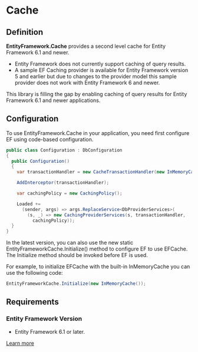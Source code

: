 # Cache

## Definition

**EntityFramework.Cache** provides a second level cache for Entity Framework 6.1 and newer. 

 - Entity Framework does not currently support caching of query results. 
 - A sample EF Caching provider is available for Entity Framework version 5 and earlier but due to changes to the provider model this sample provider does not work with Entity Framework 6 and newer. 

This library is filling the gap by enabling caching of query results for Entity Framework 6.1 and newer applications.

## Configuration

To use EntityFramework.Cache in your application, you need first configure EF using code-based configuration. 


```csharp
public class Configuration : DbConfiguration
{
  public Configuration()
  {
    var transactionHandler = new CacheTransactionHandler(new InMemoryCache());

    AddInterceptor(transactionHandler);

    var cachingPolicy = new CachingPolicy();

    Loaded +=
      (sender, args) => args.ReplaceService<DbProviderServices>(
        (s, _) => new CachingProviderServices(s, transactionHandler, 
          cachingPolicy));
  }
}
```

In the latest version, you can also use the new static EntityFrameworkCache.Initialize() method to configure EF to use EFCache. The Initialize method should be invoked before EF is used. 

For example, to initialize EFCache with the built-in InMemoryCache you can use the following code:


```csharp
EntityFrameworkCache.Initialize(new InMemoryCache());
```

## Requirements

### Entity Framework Version

 - Entity Framework 6.1 or later.

[Learn more](https://github.com/moozzyk/EFCache)
